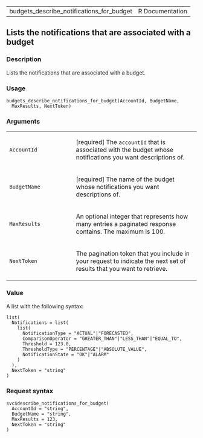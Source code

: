 <table style="width: 100%;">
<tbody>
<tr class="odd">
<td>budgets_describe_notifications_for_budget</td>
<td style="text-align: right;">R Documentation</td>
</tr>
</tbody>
</table>

## Lists the notifications that are associated with a budget

### Description

Lists the notifications that are associated with a budget.

### Usage

    budgets_describe_notifications_for_budget(AccountId, BudgetName,
      MaxResults, NextToken)

### Arguments

<table>
<colgroup>
<col style="width: 35%" />
<col style="width: 65%" />
</colgroup>
<tbody>
<tr class="odd">
<td><code
id="budgets_describe_notifications_for_budget_:_AccountId">AccountId</code></td>
<td><p>[required] The <code>accountId</code> that is associated with the
budget whose notifications you want descriptions of.</p></td>
</tr>
<tr class="even">
<td><code
id="budgets_describe_notifications_for_budget_:_BudgetName">BudgetName</code></td>
<td><p>[required] The name of the budget whose notifications you want
descriptions of.</p></td>
</tr>
<tr class="odd">
<td><code
id="budgets_describe_notifications_for_budget_:_MaxResults">MaxResults</code></td>
<td><p>An optional integer that represents how many entries a paginated
response contains. The maximum is 100.</p></td>
</tr>
<tr class="even">
<td><code
id="budgets_describe_notifications_for_budget_:_NextToken">NextToken</code></td>
<td><p>The pagination token that you include in your request to indicate
the next set of results that you want to retrieve.</p></td>
</tr>
</tbody>
</table>

### Value

A list with the following syntax:

    list(
      Notifications = list(
        list(
          NotificationType = "ACTUAL"|"FORECASTED",
          ComparisonOperator = "GREATER_THAN"|"LESS_THAN"|"EQUAL_TO",
          Threshold = 123.0,
          ThresholdType = "PERCENTAGE"|"ABSOLUTE_VALUE",
          NotificationState = "OK"|"ALARM"
        )
      ),
      NextToken = "string"
    )

### Request syntax

    svc$describe_notifications_for_budget(
      AccountId = "string",
      BudgetName = "string",
      MaxResults = 123,
      NextToken = "string"
    )
